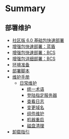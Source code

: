 # Summary

## 部署维护

* [社区版 6.0 基础包快速部署](产品白皮书/基础包安装/多机部署/quick_install.md)
* [增强包快速部署：蓝盾](产品白皮书/增强包安装/部署安装/BCS-start.md)
* [增强包快速部署：BCS](产品白皮书/增强包安装/部署安装/CI-start.md)
* [增强包详细部署：BCS](产品白皮书/增强包安装/部署安装/BCS-V2.md)
* [环境准备](产品白皮书/基础包安装/环境准备/get_ready.md)
* [部署脚本](产品白皮书/部署脚本/intro.md)
* [维护手册]()
    * [日常维护]()
        * [统一术语](产品白皮书/维护手册/日常维护/maintain.md)
        * [登陆指定服务器](产品白皮书/维护手册/日常维护/login_srv.md)
        * [查看日志](产品白皮书/维护手册/日常维护/logs.md)
        * [变更域名](产品白皮书/维护手册/日常维护/change_domain.md)
        * [组件维护](产品白皮书/维护手册/日常维护/start_stop.md)
        * [机器重启](产品白皮书/维护手册/日常维护/host_reboot.md)
        * [磁盘清理](产品白皮书/维护手册/日常维护/disk_clean.md)
* [卸载指引](产品白皮书/卸载指引/uninstall.md)
